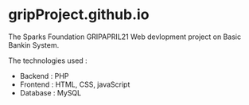 # gripProject.github.io
The Sparks Foundation GRIPAPRIL21 Web devlopment project on Basic Bankin System.

The technologies used :
- Backend : PHP
- Frontend : HTML, CSS, javaScript
- Database : MySQL

